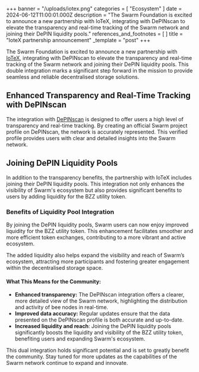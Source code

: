 +++
banner = "/uploads/iotex.png"
categories = [ "Ecosystem" ]
date = 2024-06-12T11:00:01.000Z
description = "The Swarm Foundation is excited to announce a new partnership with IoTeX, integrating with DePINscan to elevate the transparency and real-time tracking of the Swarm network and joining their DePIN liquidity pools."
references_and_footnotes = [ ]
title = "IoteX partnership announcement"
_template = "post"
+++



The Swarm Foundation is excited to announce a new partnership with [IoTeX](https://iotex.io/), integrating with DePINscan to elevate the transparency and real-time tracking of the Swarm network and joining their DePIN liquidity pools. This double integration marks a significant step forward in the mission to provide seamless and reliable decentralised storage solutions.


## Enhanced Transparency and Real-Time Tracking with DePINscan

The integration with [DePINscan](https://depinscan.io/projects/swarm) is designed to offer users a high level of transparency and real-time tracking. By creating an official Swarm project profile on DePINscan, the network is accurately represented. This verified profile provides users with clear and detailed insights into the Swarm network.


## Joining DePIN Liquidity Pools

In addition to the transparency benefits, the partnership with IoTeX includes joining their DePIN liquidity pools. This integration not only enhances the visibility of Swarm's ecosystem but also provides significant benefits to users by adding liquidity for the BZZ utility token.


### Benefits of Liquidity Pool Integration

By joining the DePIN liquidity pools, Swarm users can now enjoy improved liquidity for the BZZ utility token. This enhancement facilitates smoother and more efficient token exchanges, contributing to a more vibrant and active ecosystem.

The added liquidity also helps expand the visibility and reach of Swarm’s ecosystem, attracting more participants and fostering greater engagement within the decentralised storage space.


#### What This Means for the Community:

* **Enhanced transparency:** The DePINscan integration offers a clearer, more detailed view of the Swarm network, highlighting the distribution and activity of bee nodes in real-time.
* **Improved data accuracy:** Regular updates ensure that the data presented on the DePINscan profile is both accurate and up-to-date.
* **Increased liquidity and reach**: Joining the DePIN liquidity pools significantly boosts the liquidity and visibility of the BZZ utility token, benefiting users and expanding Swarm's ecosystem.

This dual integration holds significant potential and is set to greatly benefit the community. Stay tuned for more updates as the capabilities of the Swarm network continue to expand and innovate.